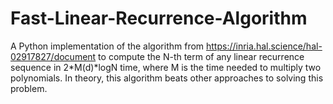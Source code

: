 # Fast-Linear-Recurrence-Algorithm
A Python implementation of the algorithm from https://inria.hal.science/hal-02917827/document to compute the N-th term of any linear recurrence sequence in 2*M(d)*logN time, where M is the time needed to multiply two polynomials. In theory, this algorithm beats other approaches to solving this problem.
